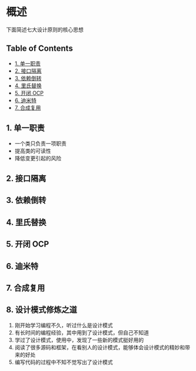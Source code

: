# 概述

下面简述七大设计原则的核心思想

Table of Contents
-----------------

* [1. 单一职责](#1-单一职责)
* [2. 接口隔离](#2-接口隔离)
* [3. 依赖倒转](#3-依赖倒转)
* [4. 里氏替换](#4-里氏替换)
* [5. 开闭 OCP](#5-开闭-ocp)
* [6. 迪米特](#6-迪米特)
* [7. 合成复用](#7-合成复用)



## 1. 单一职责

- 一个类只负责一项职责
- 提高类的可读性
- 降低变更引起的风险



## 2. 接口隔离















## 3. 依赖倒转















## 4. 里氏替换



















## 5. 开闭 OCP















## 6. 迪米特



















## 7. 合成复用













## 8. 设计模式修炼之道

1. 刚开始学习编程不久，听过什么是设计模式
2. 有长时间的编程经验，其中用到了设计模式，但自己不知道
3. 学过了设计模式，使用中，发现了一些新的模式挺好用的
4. 阅读了很多源码和框架，在看别人的设计模式，能够体会设计模式的精妙和带来的好处
5. 编写代码的过程中不知不觉写出了设计模式